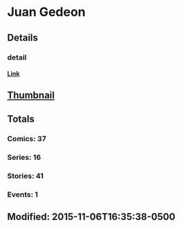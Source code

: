# Juan  Gedeon 
## Details
### detail
#### [Link](http://marvel.com/comics/creators/12715/juan_gedeon?utm_campaign=apiRef&utm_source=225578a89fc76f3d20fbffda5d17a88d)
## [Thumbnail](http://i.annihil.us/u/prod/marvel/i/mg/b/40/image_not_available.jpg)
## Totals
### Comics: 37
### Series: 16
### Stories: 41
### Events: 1
## Modified: 2015-11-06T16:35:38-0500